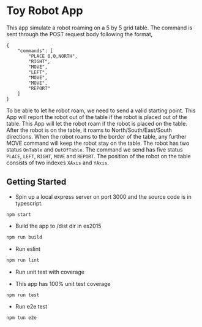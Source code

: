 # Toy Robot App 
This app simulate a robot roaming on a 5 by 5 grid table. The command is sent through the POST request body following the format,
```
{
    "commands": [
        "PLACE 0,0,NORTH",
        "RIGHT",
        "MOVE",
        "LEFT",
        "MOVE",
        "MOVE",
        "REPORT"
    ]
}
```
To be able to let he robot roam, we need to send a valid starting point. This App will report the robot out of the table if the robot is placed out of the table. This App will let the robot roam if the robot is placed on the table. After the robot is on the table, it roams to North/South/East/South directions. When the robot roams to the border of the table, any further MOVE command will keep the robot stay on the table.
The robot has two status `OnTable` and `OutOfTable`. 
The command we send has five status `PLACE`, `LEFT`, `RIGHT`, `MOVE` and `REPORT`.
The position of the robot on the table consists of two indexes `XAxis` and `YAxis`.

## Getting Started
* Spin up a local express server on port 3000 and the source code is in typescript.

```
npm start
```

* Build the app to /dist dir in es2015

```bash
npm run build
```

* Run eslint

```bash
npm run lint
```

* Run unit test with coverage
- This app has 100% unit test coverage

```bash
npm run test
```

* Run e2e test

```bash
npm tun e2e
```